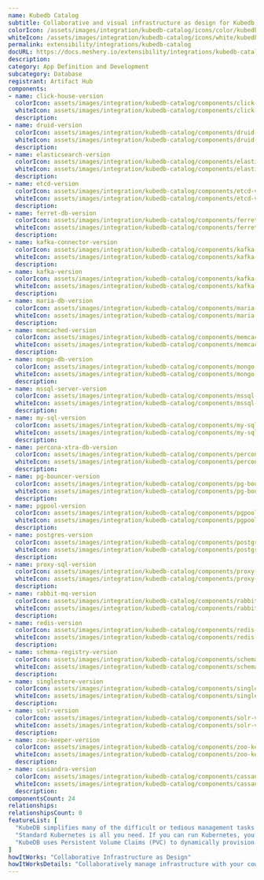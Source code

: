 ```yaml
---
name: Kubedb Catalog
subtitle: Collaborative and visual infrastructure as design for Kubedb Catalog
colorIcon: /assets/images/integration/kubedb-catalog/icons/color/kubedb-catalog-color.svg
whiteIcon: /assets/images/integration/kubedb-catalog/icons/white/kubedb-catalog-white.svg
permalink: extensibility/integrations/kubedb-catalog
docURL: https://docs.meshery.io/extensibility/integrations/kubedb-catalog
description: 
category: App Definition and Development
subcategory: Database
registrant: Artifact Hub
components: 
- name: click-house-version
  colorIcon: assets/images/integration/kubedb-catalog/components/click-house-version/icons/color/click-house-version-color.svg
  whiteIcon: assets/images/integration/kubedb-catalog/components/click-house-version/icons/white/click-house-version-white.svg
  description: 
- name: druid-version
  colorIcon: assets/images/integration/kubedb-catalog/components/druid-version/icons/color/druid-version-color.svg
  whiteIcon: assets/images/integration/kubedb-catalog/components/druid-version/icons/white/druid-version-white.svg
  description: 
- name: elasticsearch-version
  colorIcon: assets/images/integration/kubedb-catalog/components/elasticsearch-version/icons/color/elasticsearch-version-color.svg
  whiteIcon: assets/images/integration/kubedb-catalog/components/elasticsearch-version/icons/white/elasticsearch-version-white.svg
  description: 
- name: etcd-version
  colorIcon: assets/images/integration/kubedb-catalog/components/etcd-version/icons/color/etcd-version-color.svg
  whiteIcon: assets/images/integration/kubedb-catalog/components/etcd-version/icons/white/etcd-version-white.svg
  description: 
- name: ferret-db-version
  colorIcon: assets/images/integration/kubedb-catalog/components/ferret-db-version/icons/color/ferret-db-version-color.svg
  whiteIcon: assets/images/integration/kubedb-catalog/components/ferret-db-version/icons/white/ferret-db-version-white.svg
  description: 
- name: kafka-connector-version
  colorIcon: assets/images/integration/kubedb-catalog/components/kafka-connector-version/icons/color/kafka-connector-version-color.svg
  whiteIcon: assets/images/integration/kubedb-catalog/components/kafka-connector-version/icons/white/kafka-connector-version-white.svg
  description: 
- name: kafka-version
  colorIcon: assets/images/integration/kubedb-catalog/components/kafka-version/icons/color/kafka-version-color.svg
  whiteIcon: assets/images/integration/kubedb-catalog/components/kafka-version/icons/white/kafka-version-white.svg
  description: 
- name: maria-db-version
  colorIcon: assets/images/integration/kubedb-catalog/components/maria-db-version/icons/color/maria-db-version-color.svg
  whiteIcon: assets/images/integration/kubedb-catalog/components/maria-db-version/icons/white/maria-db-version-white.svg
  description: 
- name: memcached-version
  colorIcon: assets/images/integration/kubedb-catalog/components/memcached-version/icons/color/memcached-version-color.svg
  whiteIcon: assets/images/integration/kubedb-catalog/components/memcached-version/icons/white/memcached-version-white.svg
  description: 
- name: mongo-db-version
  colorIcon: assets/images/integration/kubedb-catalog/components/mongo-db-version/icons/color/mongo-db-version-color.svg
  whiteIcon: assets/images/integration/kubedb-catalog/components/mongo-db-version/icons/white/mongo-db-version-white.svg
  description: 
- name: mssql-server-version
  colorIcon: assets/images/integration/kubedb-catalog/components/mssql-server-version/icons/color/mssql-server-version-color.svg
  whiteIcon: assets/images/integration/kubedb-catalog/components/mssql-server-version/icons/white/mssql-server-version-white.svg
  description: 
- name: my-sql-version
  colorIcon: assets/images/integration/kubedb-catalog/components/my-sql-version/icons/color/my-sql-version-color.svg
  whiteIcon: assets/images/integration/kubedb-catalog/components/my-sql-version/icons/white/my-sql-version-white.svg
  description: 
- name: percona-xtra-db-version
  colorIcon: assets/images/integration/kubedb-catalog/components/percona-xtra-db-version/icons/color/percona-xtra-db-version-color.svg
  whiteIcon: assets/images/integration/kubedb-catalog/components/percona-xtra-db-version/icons/white/percona-xtra-db-version-white.svg
  description: 
- name: pg-bouncer-version
  colorIcon: assets/images/integration/kubedb-catalog/components/pg-bouncer-version/icons/color/pg-bouncer-version-color.svg
  whiteIcon: assets/images/integration/kubedb-catalog/components/pg-bouncer-version/icons/white/pg-bouncer-version-white.svg
  description: 
- name: pgpool-version
  colorIcon: assets/images/integration/kubedb-catalog/components/pgpool-version/icons/color/pgpool-version-color.svg
  whiteIcon: assets/images/integration/kubedb-catalog/components/pgpool-version/icons/white/pgpool-version-white.svg
  description: 
- name: postgres-version
  colorIcon: assets/images/integration/kubedb-catalog/components/postgres-version/icons/color/postgres-version-color.svg
  whiteIcon: assets/images/integration/kubedb-catalog/components/postgres-version/icons/white/postgres-version-white.svg
  description: 
- name: proxy-sql-version
  colorIcon: assets/images/integration/kubedb-catalog/components/proxy-sql-version/icons/color/proxy-sql-version-color.svg
  whiteIcon: assets/images/integration/kubedb-catalog/components/proxy-sql-version/icons/white/proxy-sql-version-white.svg
  description: 
- name: rabbit-mq-version
  colorIcon: assets/images/integration/kubedb-catalog/components/rabbit-mq-version/icons/color/rabbit-mq-version-color.svg
  whiteIcon: assets/images/integration/kubedb-catalog/components/rabbit-mq-version/icons/white/rabbit-mq-version-white.svg
  description: 
- name: redis-version
  colorIcon: assets/images/integration/kubedb-catalog/components/redis-version/icons/color/redis-version-color.svg
  whiteIcon: assets/images/integration/kubedb-catalog/components/redis-version/icons/white/redis-version-white.svg
  description: 
- name: schema-registry-version
  colorIcon: assets/images/integration/kubedb-catalog/components/schema-registry-version/icons/color/schema-registry-version-color.svg
  whiteIcon: assets/images/integration/kubedb-catalog/components/schema-registry-version/icons/white/schema-registry-version-white.svg
  description: 
- name: singlestore-version
  colorIcon: assets/images/integration/kubedb-catalog/components/singlestore-version/icons/color/singlestore-version-color.svg
  whiteIcon: assets/images/integration/kubedb-catalog/components/singlestore-version/icons/white/singlestore-version-white.svg
  description: 
- name: solr-version
  colorIcon: assets/images/integration/kubedb-catalog/components/solr-version/icons/color/solr-version-color.svg
  whiteIcon: assets/images/integration/kubedb-catalog/components/solr-version/icons/white/solr-version-white.svg
  description: 
- name: zoo-keeper-version
  colorIcon: assets/images/integration/kubedb-catalog/components/zoo-keeper-version/icons/color/zoo-keeper-version-color.svg
  whiteIcon: assets/images/integration/kubedb-catalog/components/zoo-keeper-version/icons/white/zoo-keeper-version-white.svg
  description: 
- name: cassandra-version
  colorIcon: assets/images/integration/kubedb-catalog/components/cassandra-version/icons/color/cassandra-version-color.svg
  whiteIcon: assets/images/integration/kubedb-catalog/components/cassandra-version/icons/white/cassandra-version-white.svg
  description: 
componentsCount: 24
relationships: 
relationshipsCount: 0
featureList: [
  "KubeDB simplifies many of the difficult or tedious management tasks of running a production grade databases on private and public clouds. Maintain one stack for all your stateless and stateful applications and simplify the operational complexity.",
  "Standard Kubernetes is all you need. If you can run Kubernetes, you can provision and manage databases using KubeDB. Use standard Kubernetes CLI and API to provision and manage databases.",
  "KubeDB uses Persistent Volume Claims (PVC) to dynamically provision disks for database instances. Using appropriately defined StorageClasses, KubeDB provisioned database instances are designed to scale from small development workloads up to performance-intensive workloads on private and public cloud environments."
]
howItWorks: "Collaborative Infrastructure as Design"
howItWorksDetails: "Collaboratively manage infrastructure with your coworkers synchronously sharing the same designs."
---
```

